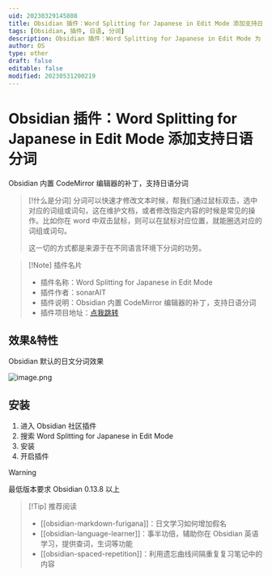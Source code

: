 ```yaml
---
uid: 20230329145808
title: Obsidian 插件：Word Splitting for Japanese in Edit Mode 添加支持日语分词
tags: [Obsidian, 插件, 日语, 分词]
description: Obsidian 插件：Word Splitting for Japanese in Edit Mode 为 Obsidian 内置 CodeMirror 编辑器的补丁，支持日语分词
author: OS
type: other
draft: false
editable: false
modified: 20230531200219
---
```


# Obsidian 插件：Word Splitting for Japanese in Edit Mode 添加支持日语分词

Obsidian 内置 CodeMirror 编辑器的补丁，支持日语分词

> [!什么是分词]
> 分词可以快速才修改文本时候，帮我们通过鼠标双击，选中对应的词组或词句，这在维护文档，或者修改指定内容的时候是常见的操作。比如你在 word 中双击鼠标，则可以在鼠标对应位置，就能圈选对应的词组或词句。
>
> 这一切的方式都是来源于在不同语言环境下分词的功劳。

> [!Note] 插件名片
> - 插件名称：Word Splitting for Japanese in Edit Mode
> - 插件作者：sonarAIT
> - 插件说明：Obsidian 内置 CodeMirror 编辑器的补丁，支持日语分词
> - 插件项目地址：[点我跳转](https://github.com/sonarAIT/cm-japanese-patch)

## 效果&特性

Obsidian 默认的日文分词效果

![image.png](https://cdn.pkmer.cn/images/20230511211835.png!pkmer)

## 安装

1. 进入 Obsidian 社区插件
2. 搜索 Word Splitting for Japanese in Edit Mode
3. 安装
4. 开启插件

> [!Warning]
> 最低版本要求 Obsidian 0.13.8 以上

> [!Tip] 推荐阅读
> - [[obsidian-markdown-furigana]]：日文学习如何增加假名
> - [[obsidian-language-learner]]：事半功倍，辅助你在 Obsidian 英语学习，提供查词，生词等功能
> - [[obsidian-spaced-repetition]]：利用遗忘曲线间隔重复复习笔记中的内容